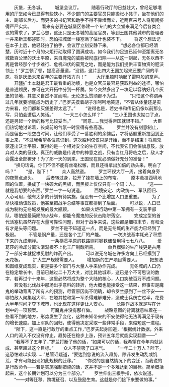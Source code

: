 　　灰堡，无冬城。
　　城堡会议厅。
　　随着行政厅的日益壮大，曾经足够堪用的厅堂如今已显得有些狭小，不少部门的主要官员只能搬张小凳子，坐在他们的主、副部长后方。而更多的书记官和助手不得不靠墙而立，近两百来号人将房间挤得严严实实。
　　看来有必要在城堡区修建一个专门的大会堂来满足今后各类会议的需求了，罗兰心想，这还只是无冬城的高层官员，等到王国其他城市的管理者一并来新王都述职时，恐怕把城堡一楼塞满了估计也装不下。
　　将这个想法记在本子上后，他轻轻拍了拍手，会议厅立刻安静下来。
　　“想必各位都已经清楚，历时近十个月的火炬行动取得了圆满成功。如今我们的足迹已延伸至距离无冬城数百公里的沃土平原，来自魔鬼的威胁被彻底扫除——从这一刻起，无冬以西不再是曾经那个寸步难行、危机四伏的蛮荒之地，而是能为我们提供丰富物资的肥沃领土！”罗兰顿了顿，提高音量道，“没错，这片比四大王国加起来还要广阔的平原，将是灰堡未来百年的主要开拓方向！”
　　大厅里顿时响起了雷鸣般的掌声。
　　开疆扩土本就是君王最看重的功绩，也是众官员最容易获取利益的途径，哪怕是普通领民，亦可在大开拓中分到一杯羹。如今突然多出了一块足以容纳好几个灰堡的领地，其意义自然不言而喻，无论怎么赞颂都不为过。
　　“只怕这个称谓再过几年就要彻底成为历史了，”巴罗夫摸着胡子乐呵呵地笑道，“不管从体量还是实力来看，他们都和灰堡差得太远了。”
　　“说得也是，若史书和传记仍像以前那么写，只怕会遭后人笑话。”
　　“一大三小怎么样？”
　　“三小王国也太拗口了点，还是另起一个新的称号比较妥当。”
　　“同意……我觉得帝国就很不错。”
　　大臣们热切地讨论着，长桌前的气氛一时显得有些高涨。
　　罗兰并没有刻意制止，而是留出一段空白时间，让他们享受了一番胜利的余韵后，才将话题重新拉回到正事上来，“不过我希望各位意识到，这次胜利仅仅只是开始，而不是结束！将魔鬼驱逐出沃土平原，赢得的是一个相对安全的生存空间，不代表它们会偃旗息鼓，放弃对人类的征伐。真正的威胁是传说中的神意之战，只有当红月将临之后，敌人才会露出全部獠牙！为了那一天的到来，王国现在就必须做好充分的准备！”
　　“换句话说，你们不但不能有丝毫松懈，而且还得拿出加倍的劲头来，明白了吗？”
　　“是，陛下！”
　　众人轰然道。
　　罗兰环视大厅一周，接着向身旁的夜莺点点头。
　　后者转过身，拉开了挂在墙上的布帘。
　　原本悬挂西境地图的位置，换成了一块硕大的黑板，而黑板上仅仅只有一个词：人。
　　“这——就是我想要的东西。”罗兰一字一句说道。
　　西境安定、内政统一、军队回归、人心可用，他有太多的计划有待实施，但没有一个比增加人口更重要。
　　为了尽快推动该政策，他甚至把战争总结等事宜都排到了后面。
　　可以说，人口已成为制约无冬城发展的最大瓶颈。
　　如果火炬行动中第一军拥有一支装甲部队，哪怕是最简陋的步战车，都能令魔鬼的反伏击陷阱落空。
　　完成定型的首代活塞机虽然存在大量可靠性问题，但对于战争来说，这些都是细枝末节，有和没有才是头等问题。
　　罗兰不是不知道这一点，而是无冬城的生产能力已经到了极限。
　　不管是钢产量，还是各个工厂的产能。
　　一次决战基本耗光了积攒下来的九成炮弹。
　　一条横贯平原的铁路则将钢铁储备用得七七八八。
　　爱葛莎的冷却分离法渐渐根不上化工厂制酸所需。
　　单兵榴弹的生产线更是占用了一部分本就捉襟见肘的炸药产出。
　　可以说无冬城在许多方向上已经摸到了天花板。
　　扩大生产规模需要人。
　　增加新的生产项目需要人。
　　把想法和图纸变成现实，更是要多个部门与大量人手来协作完成。
　　无冬城的人口仍在稳定增长中，目前已越过二十万大关，对比其他城市，这已是个不可思议的数字，若再过个十来年，这里必然将成为整个大陆的核心，人口突破百万不成问题。
　　若没有北伐战中那场出乎意料的转折，他大概也能接受这一结果，但事实是魔鬼的举动背离了所有人的预测，尽管原因尚不明确，却令罗兰感到了一丝不安——哪怕敌人聚集起大军，在塔其拉和第一军杀得难解难分，造成士兵伤亡过半，花费大半年时间才夺下城市，也比现在这样更让人安心。
　　长期作战本就是写在计划中的一项预案。
　　可魔鬼并没有那样做。
　　战略意图的背离就意味着在一些看不到的地方，形势发生了变化，这种未知带来的不安使得他无法再满足于现有的增长速度。加上军队的回归，使得他决定采取一些非常手段，来缩短这一进程。
　　“陛下，这一直是行政厅的重点工作，”巴罗夫起身回道，“根据统计数据，外来人口的流入不仅没有停止，趋势还在稳步上涨，预计五年后就能实现翻番——”
　　“我等不了五年了，”罗兰打断了他的话，“如果可以的话，我希望在今年内就达成、甚至超过这个目标。”
　　众人不禁吸了口凉气。
　　“一年二十万人？陛下，这恐怕难以实现……”总管迟疑道，“要达到您说的流入趋势，除非发生动乱或饥荒，才有可能出现如此规模的迁移。”
　　“你说的是自然情况下的变迁，而我说的是行政命令——若是实施强制措施的话，这并不是一个多难达到的目标。简单概括起来，这个长期计划可以分为三个部分。”
　　罗兰伸出三根手指，依次说道。
　　“——对等迁移、跨境征召、以及鼓励生育。这就是你们接下来要做的事。”